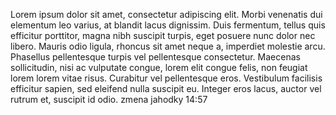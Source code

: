 Lorem ipsum dolor sit amet, consectetur adipiscing elit. Morbi venenatis dui elementum leo varius, at blandit lacus dignissim. Duis fermentum, tellus quis efficitur porttitor, magna nibh suscipit turpis, eget posuere nunc dolor nec libero. Mauris odio ligula, rhoncus sit amet neque a, imperdiet molestie arcu. Phasellus pellentesque turpis vel pellentesque consectetur. Maecenas sollicitudin, nisi ac vulputate congue, lorem elit congue felis, non feugiat lorem lorem vitae risus. Curabitur vel pellentesque eros. Vestibulum facilisis efficitur sapien, sed eleifend nulla suscipit eu. Integer eros lacus, auctor vel rutrum et, suscipit id odio.
zmena jahodky 14:57
